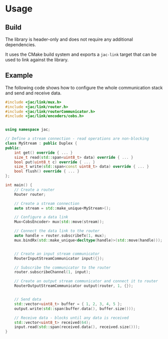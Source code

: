 # Usage

## Build

The library is header-only and does not require any additional dependencies.

It uses the CMake build system and exports a `jac-link` target that can be used to link against the library.

## Example

The following code shows how to configure the whole communication stack and send and receive data.

```cpp
#include <jac/link/mux.h>
#include <jac/link/router.h>
#include <jac/link/routerCommunicator.h>
#include <jac/link/encoders/cobs.h>


using namespace jac;

// Define a stream connection - read operations are non-blocking
class MyStream : public Duplex {
public:
    int get() override { ... }
    size_t read(std::span<uint8_t> data) override { ... }
    bool put(uint8_t c) override { ... }
    size_t write(std::span<const uint8_t> data) override { ... }
    bool flush() override { ... }
};

int main() {
    // Create a router
    Router router;

    // Create a stream connection
    auto stream = std::make_unique<MyStream>();

    // Configure a data link
    Mux<CobsEncoder> mux(std::move(stream));

    // Connect the data link to the router
    auto handle = router.subscribeTx(1, mux);
    mux.bindRx(std::make_unique<decltype(handle)>(std::move(handle)));


    // Create an input stream communicator
    RouterInputStreamCommunicator input({});

    // Subscribe the communicator to the router
    router.subscribeChannel(1, input);

    // Create an output stream communicator and connect it to router
    RouterOutputStreamCommunicator output(router, 1, {});


    // Send data
    std::vector<uint8_t> buffer = { 1, 2, 3, 4, 5 };
    output.write(std::span(buffer.data(), buffer.size()));

    // Receive data - blocks until any data is received
    std::vector<uint8_t> received(64);
    input.read(std::span(received.data(), received.size()));
}
```
